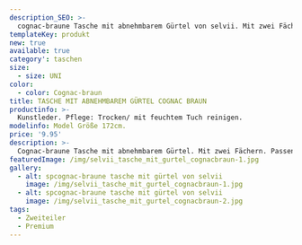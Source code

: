 ```yaml
---
description_SEO: >-
  cognac-braune Tasche mit abnehmbarem Gürtel von selvii. Mit zwei Fächern. Passend für Smartphone, Brieftasche etc.
templateKey: produkt
new: true
available: true
category': taschen
size:
  - size: UNI
color:
  - color: Cognac-braun
title: TASCHE MIT ABNEHMBAREM GÜRTEL COGNAC BRAUN
productinfo: >-
  Kunstleder. Pflege: Trocken/ mit feuchtem Tuch reinigen.
modelinfo: Model Größe 172cm.
price: '9.95'
description: >-
  Cognac-braune Tasche mit abnehmbarem Gürtel. Mit zwei Fächern. Passend für Smartphone, Brieftasche etc. Farbe cognac-braun
featuredImage: /img/selvii_tasche_mit_gurtel_cognacbraun-1.jpg
gallery:
  - alt: spcognac-braune tasche mit gürtel von selvii
    image: /img/selvii_tasche_mit_gurtel_cognacbraun-1.jpg
  - alt: spcognac-braune tasche mit gürtel von selvii
    image: /img/selvii_tasche_mit_gurtel_cognacbraun-2.jpg
tags:
  - Zweiteiler
  - Premium
---
```


